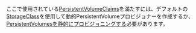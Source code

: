 ここで使用されている[PersistentVolumeClaims](/docs/user-guide/persistent-volumes/#persistentvolumeclaims)を満たすには、デフォルトの[StorageClass](/docs/concepts/storage/storage-classes/)を使用して動的PersistentVolumeプロビジョナーを作成するか、[PersistentVolumesを静的にプロビジョニングする](/docs/user-guide/persistent-volumes/#provisioning)必要があります。

